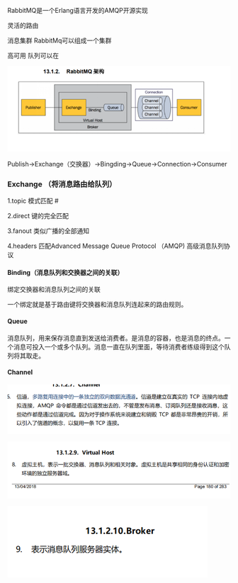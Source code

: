 RabbitMQ是一个Erlang语言开发的AMQP开源实现

灵活的路由

消息集群 RabbitMq可以组成一个集群

高可用 队列可以在

![image-20210226110214442](assets/image-20210226110214442.png)

Publish->Exchange（交换器）->Bingding->Queue->Connection->Consumer

### Exchange （将消息路由给队列）

1.topic 模式匹配 # 

2.direct 键的完全匹配

3.fanout 类似广播的全部通知

4.headers 匹配Advanced Message Queue Protocol （AMQP) 高级消息队列协议

#### Binding（消息队列和交换器之间的关联）

绑定交换器和消息队列之间的关联

一个绑定就是基于路由键将交换器和消息队列连起来的路由规则。

#### Queue

消息队列，用来保存消息直到发送给消费者。是消息的容器，也是消息的终点。一个消息可投入一个或多个队列。消息一直在队列里面，等待消费者练级得到这个队列将其取走。



#### Channel

![image-20210226110846513](assets/image-20210226110846513.png)

![image-20210226110857271](assets/image-20210226110857271.png)

![image-20210226110902408](assets/image-20210226110902408.png)